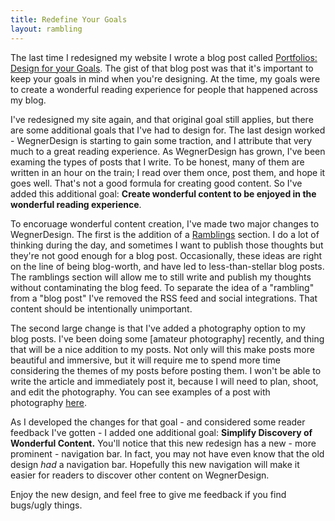 ```yaml
---
title: Redefine Your Goals
layout: rambling
---
```

The last time I redesigned my website I wrote a blog post called [Portfolios: Design for your Goals](http://wegnerdesign.com/blog/portfolios-design-for-your-goals/).  The gist of that blog post was that it's important to keep your goals in mind when you're designing.  At the time, my goals were to create a wonderful reading experience for people that happened across my blog.

I've redesigned my site again, and that original goal still applies, but there are some additional goals that I've had to design for.  The last design worked - WegnerDesign is starting to gain some traction, and I attribute that very much to a great reading experience.  As WegnerDesign has grown, I've been examing the types of posts that I write.  To be honest, many of them are written in an hour on the train; I read over them once, post them, and hope it goes well.  That's not a good formula for creating good content.  So I've added this additional goal: **Create wonderful content to be enjoyed in the wonderful reading experience**.

To encoruage wonderful content creation, I've made two major changes to WegnerDesign.  The first is the addition of a [Ramblings](/ramblings) section.  I do a lot of thinking during the day, and sometimes I want to publish those thoughts but they're not good enough for a blog post.  Occasionally, these ideas are right on the line of being blog-worth, and have led to less-than-stellar blog posts.  The ramblings section will allow me to still write and publish my thoughts without contaminating the blog feed.  To separate the idea of a "rambling" from a "blog post" I've removed the RSS feed and social integrations.  That content should be intentionally unimportant.

The second large change is that I've added a photography option to my blog posts.  I've been doing some [amateur photography] recently, and thing that will be a nice addition to my posts.  Not only will this make posts more beautiful and immersive, but it will require me to spend more time considering the themes of my posts before posting them.  I won't be able to write the article and immediately post it, because I will need to plan, shoot, and edit the photography.  You can see examples of a post with photography [here](/blog/please-disrupt-passwords/).

As I developed the changes for that goal - and considered some reader feedback I've gotten - I added one additional goal: **Simplify Discovery of Wonderful Content.**  You'll notice that this new redesign has a new - more prominent - navigation bar.  In fact, you may not have even know that the old design *had* a navigation bar.  Hopefully this new navigation will make it easier for readers to discover other content on WegnerDesign.

Enjoy the new design, and feel free to give me feedback if you find bugs/ugly things.